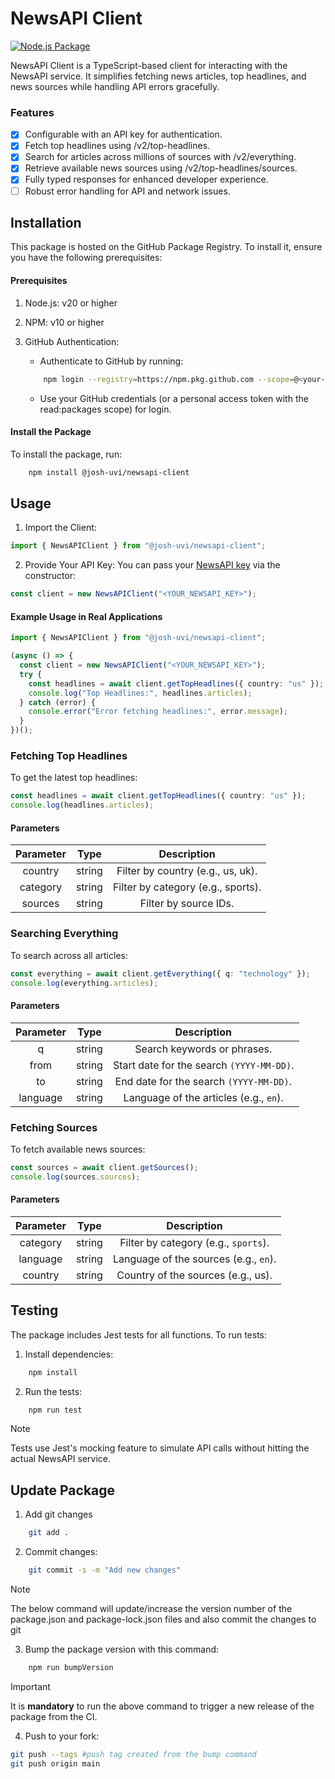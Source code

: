 # NewsAPI Client

[![Node.js Package](https://github.com/Josh-Uvi/newsapi-client/actions/workflows/release-package.yml/badge.svg)](https://github.com/Josh-Uvi/newsapi-client/actions/workflows/release-package.yml)

NewsAPI Client is a TypeScript-based client for interacting with the NewsAPI service. It simplifies fetching news articles, top headlines, and news sources while handling API errors gracefully.

### Features

- [x] Configurable with an API key for authentication.
- [x] Fetch top headlines using /v2/top-headlines.
- [x] Search for articles across millions of sources with /v2/everything.
- [x] Retrieve available news sources using /v2/top-headlines/sources.
- [x] Fully typed responses for enhanced developer experience.
- [ ] Robust error handling for API and network issues.

## Installation

This package is hosted on the GitHub Package Registry. To install it, ensure you have the following prerequisites:

#### Prerequisites

1. Node.js: v20 or higher
2. NPM: v10 or higher
3. GitHub Authentication:

   - Authenticate to GitHub by running:

   ```bash
       npm login --registry=https://npm.pkg.github.com --scope=@<your-github-username>

   ```

   - Use your GitHub credentials (or a personal access token with the read:packages scope) for login.

#### Install the Package

To install the package, run:

```bash
    npm install @josh-uvi/newsapi-client
```

## Usage

1. Import the Client:

```ts
import { NewsAPIClient } from "@josh-uvi/newsapi-client";
```

2. Provide Your API Key: You can pass your [NewsAPI key](https://newsapi.org/account) via the constructor:

```ts
const client = new NewsAPIClient("<YOUR_NEWSAPI_KEY>");
```

#### Example Usage in Real Applications

```ts
import { NewsAPIClient } from "@josh-uvi/newsapi-client";

(async () => {
  const client = new NewsAPIClient("<YOUR_NEWSAPI_KEY>");
  try {
    const headlines = await client.getTopHeadlines({ country: "us" });
    console.log("Top Headlines:", headlines.articles);
  } catch (error) {
    console.error("Error fetching headlines:", error.message);
  }
})();
```

### Fetching Top Headlines

To get the latest top headlines:

```ts
const headlines = await client.getTopHeadlines({ country: "us" });
console.log(headlines.articles);
```

#### Parameters

| Parameter |  Type  |            Description             |
| :-------: | :----: | :--------------------------------: |
|  country  | string | Filter by country (e.g., us, uk).  |
| category  | string | Filter by category (e.g., sports). |
|  sources  | string |       Filter by source IDs.        |

### Searching Everything

To search across all articles:

```ts
const everything = await client.getEverything({ q: "technology" });
console.log(everything.articles);
```

#### Parameters

| Parameter |  Type  |                Description                |
| :-------: | :----: | :---------------------------------------: |
|     q     | string |        Search keywords or phrases.        |
|   from    | string | Start date for the search `(YYYY-MM-DD)`. |
|    to     | string |  End date for the search `(YYYY-MM-DD)`.  |
| language  | string |  Language of the articles (e.g., `en`).   |

### Fetching Sources

To fetch available news sources:

```ts
const sources = await client.getSources();
console.log(sources.sources);
```

#### Parameters

| Parameter |  Type  |              Description              |
| :-------: | :----: | :-----------------------------------: |
| category  | string | Filter by category (e.g., `sports`).  |
| language  | string | Language of the sources (e.g., `en`). |
|  country  | string |  Country of the sources (e.g., us).   |

## Testing

The package includes Jest tests for all functions. To run tests:

1. Install dependencies:

```bash
    npm install
```

2. Run the tests:

```bash
    npm run test
```

> [!NOTE]  
> Tests use Jest's mocking feature to simulate API calls without hitting the actual NewsAPI service.

## Update Package

1. Add git changes

```bash
    git add .
```

2. Commit changes:

```bash
    git commit -s -m "Add new changes"
```

> [!NOTE]
> The below command will update/increase the version number of the package.json and package-lock.json files and also commit the changes to git

3. Bump the package version with this command:

```bash
    npm run bumpVersion
```

> [!IMPORTANT]
> It is **mandatory** to run the above command to trigger a new release of the package from the CI.

4. Push to your fork:

```bash
git push --tags #push tag created from the bump command
git push origin main
```
